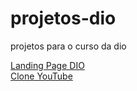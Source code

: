 # projetos-dio
projetos para o curso da dio

<a href="https://felipearaujocst.github.io/projetos-dio/lp-DIO/index.html">Landing Page DIO</a><br>
<a href="https://felipearaujocst.github.io/projetos-dio/replica-youtube/index.html">Clone YouTube</a>
